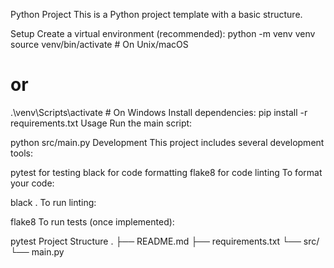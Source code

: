 Python Project
This is a Python project template with a basic structure.

Setup
Create a virtual environment (recommended):
python -m venv venv
source venv/bin/activate  # On Unix/macOS
# or
.\venv\Scripts\activate  # On Windows
Install dependencies:
pip install -r requirements.txt
Usage
Run the main script:

python src/main.py
Development
This project includes several development tools:

pytest for testing
black for code formatting
flake8 for code linting
To format your code:

black .
To run linting:

flake8
To run tests (once implemented):

pytest
Project Structure
.
├── README.md
├── requirements.txt
└── src/
    └── main.py